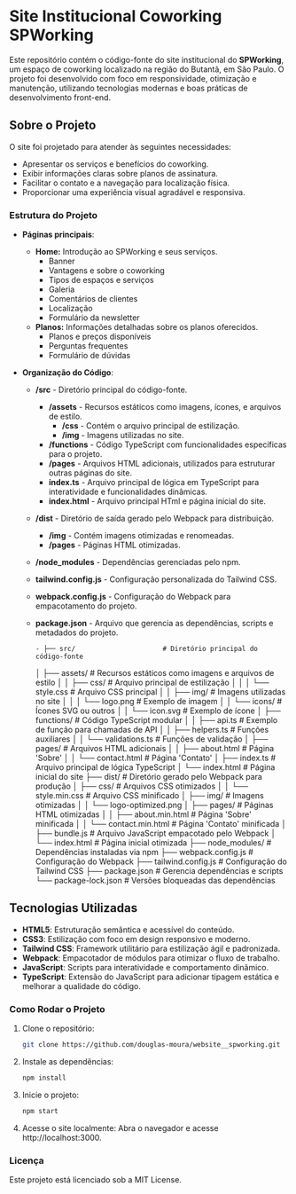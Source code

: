 # Site Institucional Coworking SPWorking

Este repositório contém o código-fonte do site institucional do **SPWorking**, um espaço de coworking localizado na região do Butantã, em São Paulo. O projeto foi desenvolvido com foco em responsividade, otimização e manutenção, utilizando tecnologias modernas e boas práticas de desenvolvimento front-end.

## Sobre o Projeto

O site foi projetado para atender às seguintes necessidades:
- Apresentar os serviços e benefícios do coworking.
- Exibir informações claras sobre planos de assinatura.
- Facilitar o contato e a navegação para localização física.
- Proporcionar uma experiência visual agradável e responsiva.

### Estrutura do Projeto

- **Páginas principais**: 
  - **Home:** Introdução ao SPWorking e seus serviços.
    - Banner
    - Vantagens e sobre o coworking
    - Tipos de espaços e serviços
    - Galeria
    - Comentários de clientes
    - Localização
    - Formulário da newsletter
  - **Planos:** Informações detalhadas sobre os planos oferecidos.
    - Planos e preços disponíveis
    - Perguntas frequentes
    - Formulário de dúvidas
    
- **Organização do Código**:
  - **/src**                - Diretório principal do código-fonte.                                                                    
    - **/assets**           - Recursos estáticos como imagens, ícones, e arquivos de estilo.                                          
      - **/css**            - Contém o arquivo principal de estilização.                                                     
      - **/img**            - Imagens utilizadas no site.
    - **/functions**        - Código TypeScript com funcionalidades específicas para o projeto.
    - **/pages**            - Arquivos HTML adicionais, utilizados para estruturar outras páginas do site.
    - **index.ts**         - Arquivo principal de lógica em TypeScript para interatividade e funcionalidades dinâmicas.
    - **index.html**       - Arquivo principal HTml e página inicial do site.                                                        
  - **/dist**               - Diretório de saída gerado pelo Webpack para distribuição.
    - **/img**              - Contém imagens otimizadas e renomeadas.
    - **/pages**            - Páginas HTML otimizadas.                                                                                
  - **/node_modules**       - Dependências gerenciadas pelo npm.                                                                           
  - **tailwind.config.js**  - Configuração personalizada do Tailwind CSS.                                                             
  - **webpack.config.js**   - Configuração do Webpack para empacotamento do projeto.                                                  
  - **package.json**        - Arquivo que gerencia as dependências, scripts e metadados do projeto.
 
  
        - ├── src/                      # Diretório principal do código-fonte
      │   ├── assets/               # Recursos estáticos como imagens e arquivos de estilo
      │   │   ├── css/              # Arquivo principal de estilização
      │   │   │   └── style.css     # Arquivo CSS principal
      │   │   ├── img/              # Imagens utilizadas no site
      │   │   │   └── logo.png      # Exemplo de imagem
      │   │   └── icons/            # Ícones SVG ou outros
      │   │       └── icon.svg      # Exemplo de ícone
      │   ├── functions/            # Código TypeScript modular
      │   │   ├── api.ts            # Exemplo de função para chamadas de API
      │   │   ├── helpers.ts        # Funções auxiliares
      │   │   └── validations.ts    # Funções de validação
      │   ├── pages/                # Arquivos HTML adicionais
      │   │   ├── about.html        # Página 'Sobre'
      │   │   └── contact.html      # Página 'Contato'
      │   ├── index.ts              # Arquivo principal de lógica TypeScript
      │   └── index.html            # Página inicial do site
      ├── dist/                     # Diretório gerado pelo Webpack para produção
      │   ├── css/                  # Arquivos CSS otimizados
      │   │   └── style.min.css     # Arquivo CSS minificado
      │   ├── img/                  # Imagens otimizadas
      │   │   └── logo-optimized.png
      │   ├── pages/                # Páginas HTML otimizadas
      │   │   ├── about.min.html    # Página 'Sobre' minificada
      │   │   └── contact.min.html  # Página 'Contato' minificada
      │   ├── bundle.js             # Arquivo JavaScript empacotado pelo Webpack
      │   └── index.html            # Página inicial otimizada
      ├── node_modules/             # Dependências instaladas via npm
      ├── webpack.config.js         # Configuração do Webpack
      ├── tailwind.config.js        # Configuração do Tailwind CSS
      ├── package.json              # Gerencia dependências e scripts
      └── package-lock.json         # Versões bloqueadas das dependências                               

## Tecnologias Utilizadas

- **HTML5**: Estruturação semântica e acessível do conteúdo.
- **CSS3**: Estilização com foco em design responsivo e moderno.
- **Tailwind CSS**: Framework utilitário para estilização ágil e padronizada.
- **Webpack**: Empacotador de módulos para otimizar o fluxo de trabalho.
- **JavaScript**: Scripts para interatividade e comportamento dinâmico.
- **TypeScript**: Extensão do JavaScript para adicionar tipagem estática e melhorar a qualidade do código. 

### Como Rodar o Projeto

1. Clone o repositório:
   
   ```bash
   git clone https://github.com/douglas-moura/website__spworking.git
   ```

2. Instale as dependências:

   ```bash
   npm install
   ```

3. Inicie o projeto:

   ```bash
   npm start
   ```

4. Acesse o site localmente: Abra o navegador e acesse http://localhost:3000.

### Licença

Este projeto está licenciado sob a MIT License.
